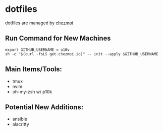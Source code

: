 # dotfiles

dotfiles are managed by [chezmoi](https://www.chezmoi.io)

## Run Command for New Machines

```shell
export GITHUB_USERNAME = a10v
sh -c "$(curl -fsLS get.chezmoi.io)" -- init --apply $GITHUB_USERNAME
```

## Main Items/Tools:

* tmux
* nvim
* oh-my-zsh w/ p10k

## Potential New Additions:
* ansible
* alacritty